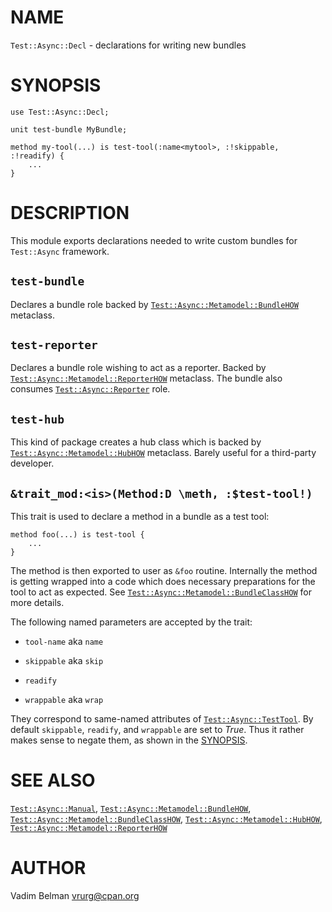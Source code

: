 NAME
====



`Test::Async::Decl` - declarations for writing new bundles

SYNOPSIS
========



    use Test::Async::Decl;

    unit test-bundle MyBundle;

    method my-tool(...) is test-tool(:name<mytool>, :!skippable, :!readify) {
        ...
    }

DESCRIPTION
===========



This module exports declarations needed to write custom bundles for `Test::Async` framework.

`test-bundle`
-------------

Declares a bundle role backed by [`Test::Async::Metamodel::BundleHOW`](https://github.com/vrurg/raku-Test-Async/blob/v0.1.2/docs/md/Test/Async/Metamodel/BundleHOW.md) metaclass.

`test-reporter`
---------------

Declares a bundle role wishing to act as a reporter. Backed by [`Test::Async::Metamodel::ReporterHOW`](https://github.com/vrurg/raku-Test-Async/blob/v0.1.2/docs/md/Test/Async/Metamodel/ReporterHOW.md) metaclass. The bundle also consumes [`Test::Async::Reporter`](https://github.com/vrurg/raku-Test-Async/blob/v0.1.2/docs/md/Test/Async/Reporter.md) role.

`test-hub`
----------

This kind of package creates a hub class which is backed by [`Test::Async::Metamodel::HubHOW`](https://github.com/vrurg/raku-Test-Async/blob/v0.1.2/docs/md/Test/Async/Metamodel/HubHOW.md) metaclass. Barely useful for a third-party developer.

`&trait_mod:<is>(Method:D \meth, :$test-tool!)`
-----------------------------------------------

This trait is used to declare a method in a bundle as a test tool:

    method foo(...) is test-tool {
        ...
    }

The method is then exported to user as `&foo` routine. Internally the method is getting wrapped into a code which does necessary preparations for the tool to act as expected. See [`Test::Async::Metamodel::BundleClassHOW`](https://github.com/vrurg/raku-Test-Async/blob/v0.1.2/docs/md/Test/Async/Metamodel/BundleClassHOW.md) for more details.

The following named parameters are accepted by the trait:

  * `tool-name` aka `name`

  * `skippable` aka `skip`

  * `readify`

  * `wrappable` aka `wrap`

They correspond to same-named attributes of [`Test::Async::TestTool`](https://github.com/vrurg/raku-Test-Async/blob/v0.1.2/docs/md/Test/Async/TestTool.md). By default `skippable`, `readify`, and `wrappable` are set to *True*. Thus it rather makes sense to negate them, as shown in the [SYNOPSIS](#SYNOPSIS).

SEE ALSO
========

[`Test::Async::Manual`](https://github.com/vrurg/raku-Test-Async/blob/v0.1.2/docs/md/Test/Async/Manual.md), [`Test::Async::Metamodel::BundleHOW`](https://github.com/vrurg/raku-Test-Async/blob/v0.1.2/docs/md/Test/Async/Metamodel/BundleHOW.md), [`Test::Async::Metamodel::BundleClassHOW`](https://github.com/vrurg/raku-Test-Async/blob/v0.1.2/docs/md/Test/Async/Metamodel/BundleClassHOW.md), [`Test::Async::Metamodel::HubHOW`](https://github.com/vrurg/raku-Test-Async/blob/v0.1.2/docs/md/Test/Async/Metamodel/HubHOW.md), [`Test::Async::Metamodel::ReporterHOW`](https://github.com/vrurg/raku-Test-Async/blob/v0.1.2/docs/md/Test/Async/Metamodel/ReporterHOW.md)

AUTHOR
======

Vadim Belman <vrurg@cpan.org>

